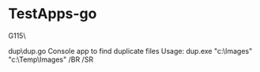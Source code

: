 # TestApps-go

G115\

dup\dup.go    Console app to find duplicate files
              Usage:  dup.exe "c:\Images" "c:\Temp\Images" /BR /SR

              
